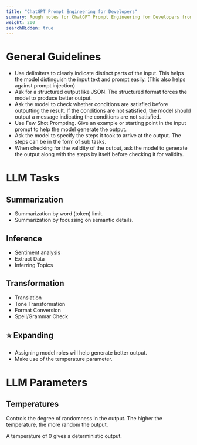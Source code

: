 ```yaml
---
title: "ChatGPT Prompt Engineering for Developers"
summary: Rough notes for ChatGPT Prompt Engineering for Developers from deeplearning.ai
weight: 200
searchHidden: true
---
```


# General Guidelines

- Use delimiters to clearly indicate distinct parts of the input. This helps the model distinguish the input text and prompt easily. (This also helps against prompt injection)
- Ask for a structured output like JSON. The structured format forces the model to produce better output.
- Ask the model to check whether conditions are satisfied before outputting the result. If the conditions are not satisfied, the model should output a message indicating the conditions are not satisfied.
- Use Few Shot Prompting. Give an example or starting point in the input prompt to help the model generate the output.
- Ask the model to specify the steps it took to arrive at the output. The steps can be in the form of sub tasks.
- When checking for the validity of the output, ask the model to generate the output along with the steps by itself before checking it for validity.

# LLM Tasks

## Summarization

- Summarization by word (token) limit.
- Summarization by focussing on semantic details.

## Inference

- Sentiment analysis
- Extract Data
- Inferring Topics

## Transformation

- Translation
- Tone Transformation
- Format Conversion
- Spell/Grammar Check

## ⭐ Expanding

- Assigning model roles will help generate better output.
- Make use of the temperature parameter.

# LLM Parameters

## Temperatures

Controls the degree of randomness in the output. The higher the temperature, the more random the output.

A temperature of 0 gives a deterministic output.
